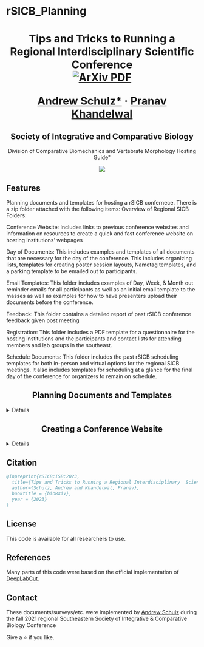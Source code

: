 # rSICB_Planning


 

<p align="center">

  <h1 align="center">Tips and Tricks to Running a Regional Interdisciplinary  Scientific Conference
    <br>
    <a href='https://arxiv.org/abs/2304.10417'>
    <img src='https://img.shields.io/badge/arxiv-report-red' alt='ArXiv PDF' 
  </h1>
  <p align="center">
    <a href="https://www.schulzscience.com/"><strong>Andrew Schulz*</strong></a>
    ·
    <a href="https://prnvkhndlwl.github.io/"><strong>Pranav Khandelwal</strong></a>

  </p>
  <h2 align="center">Society of Integrative and Comparative Biology </h2>
 <div align="center">Division of Comparative Biomechanics and Vertebrate Morphology Hosting Guide" </div>
 <div align="center">
  </div>
</p>
<p float="center">
  <div align="center">
  <img src="assets/sinc_tsr.gif" />
  </div>
</p>

<!-- | Paper Video                                                                                                | Qualitative Results                                                                                                |
|------------------------------------------------------------------------------------------------------------|--------------------------------------------------------------------------------------------------------------------|
| [![PaperVideo](https://img.youtube.com/vi/vidid/0.jpg)](https://www.youtube.com/) | -->

## Features

Planning documents and templates for hosting a rSICB confernece. There is a zip folder attached with the following items: 
Overview of Regional SICB Folders: 

Conference Website: Includes links to previous conference websites and information on resources to create a quick and fast conference website on hosting institutions’ webpages 

Day of Documents: This includes examples and templates of all documents that are necessary for the day of the conference. This includes organizing lists, templates for creating poster session layouts, Nametag templates, and a parking template to be emailed out to participants.  

Email Templates: This folder includes examples of Day, Week, & Month out reminder emails for all participants as well as an initial email template to the masses as well as examples for how to have presenters upload their documents before the conference.  

Feedback: This folder contains a detailed report of past rSICB conference feedback given post meeting 

Registration: This folder includes a PDF template for a questionnaire for the hosting institutions and the participants and contact lists for attending members and lab groups in the southeast.  

Schedule Documents: This folder includes the past rSICB scheduling templates for both in-person and virtual options for the regional SICB meetings. It also includes templates for scheduling at a glance for the final day of the conference for organizers to remain on schedule.  


<h2 align="center">Planning Documents and Templates</h2>

<details>
  <summary>Details</summary>
In the folder, we have provided both raw 3D scan files as ready-to-print STL files of the Pel's scaly-tailed squirrel.

Access the files here:
```bash
git clone https://github.com/Aschulz94/ScalySquirrel
```

After that do this to install DistillBERT:

</details>


<h2 align="center">Creating a Conference Website</h2>

 <details>
  <summary>Details</summary>

<div align="center"><em>There is no need to do this step if you have followed the instructions and have done it for TEACH. Just use the ones from TEACH.</em></div>

</details>
 
## Citation

```bibtex
@inpreprint{rSICB:ISB:2023,
  title={Tips and Tricks to Running a Regional Interdisciplinary  Scientific Conference},
  author={Schulz, Andrew and Khandelwal, Pranav},
  booktitle = {bioRXiV},
  year = {2023}
}

```
## License
This code is available for all researchers to use.

## References
Many parts of this code were based on the official implementation of [DeepLabCut](https://github.com/DeepLabCut/DeepLabCut).

## Contact

These documents/surveys/etc. were implemented by [Andrew Schulz](https://www.schulzscience.com/) during the fall 2021 regional Southeastern Society of Integrative & Comparative Biology Conference

Give a ⭐ if you like.




